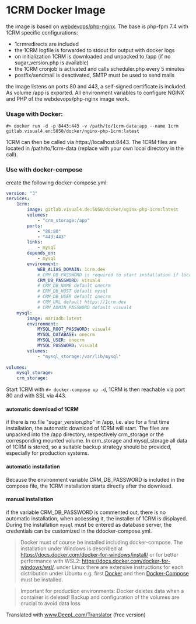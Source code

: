 # 1CRM Docker Image
the image is based on [webdevops/php-nginx](https://dockerfile.readthedocs.io/en/latest/content/DockerImages/dockerfiles/php-nginx.html). The base is php-fpm 7.4 with 1CRM specific configurations:
- 1crmredirects are included
- the 1CRM logfile is forwarded to stdout for output with docker logs
- on initialization 1CRM is downloaded and unpacked to /app (if no sugar_version.php is available)
- the 1CRM cronjob is activated and calls scheduler.php every 5 minutes
- postfix/sendmail is deactivated, SMTP must be used to send mails

the image listens on ports 80 and 443, a self-signed certificate is included.  As volume /app is exported.
All environment variables to configure NGINX and PHP of the webdevops/php-nginx image work.

### Usage with Docker:
```
#> docker run -d -p 8443:443 -v /path/to/1crm-data:app --name 1crm gitlab.visual4.en:5050/docker/nginx-php-1crm:latest
```
1CRM can then be called via https://localhost:8443. The 1CRM files are located in /path/to/1crm-data (replace with your own local directory in the call).

### Use with docker-compose

create the following docker-compose.yml:
```yaml
version: "3"
services:
    1crm:
        image: gitlab.visual4.de:5050/docker/nginx-php-1crm:latest
        volumes:
            - "crm_storage:/app"            
        ports:
            - "80:80"
            - "443:443"           
        links:
            - mysql
        depends_on:
            - mysql
        environment:
            WEB_ALIAS_DOMAIN: 1crm.dev
            # CRM_DB_PASSWORD is required to start installation if local_config.php is missing
            CRM_DB_PASSWORD: visual4
            # CRM_DB_NAME default onecrm
            # CRM_DB_HOST default mysql
            # CRM_DB_USER default onecrm
            # CRM_URL default https://1crm.dev
            # CRM_ADMIN_PASSWORD default visual4
    mysql:
        image: mariadb:latest
        environment: 
            MYSQL_ROOT_PASSWORD: visual4
            MYSQL_DATABASE: onecrm
            MYSQL_USER: onecrm
            MYSQL_PASSWORD: visual4
        volumes:
            - "mysql_storage:/var/lib/mysql"
        
volumes:
    mysql_storage:
    crm_storage:

```


Start 1CRM with ``#> docker-compose up -d``, 1CRM is then reachable via port 80 and with SSL via 443.
#### automatic download of 1CRM
if there is no file "sugar_version.php" in /app, i.e. also for a first time installation, the automatic download of 1CRM will start. The files are unpacked into the /app directory, respectively crm_storage or the corresponding mounted volume.
In crm_storage and mysql_storage all data of 1CRM is stored, so a suitable backup strategy should be provided, especially for production systems.

#### automatic installation
Because the environment variable CRM_DB_PASSWORD is included in the compose file, the 1CRM installation starts directly after the download. 

#### manual installation
if the variable CRM_DB_PASSWORD is commented out, there is no automatic installation, when accessing it, the installer of 1CRM is displayed.
During the installation ``mysql`` must be entered as database server, the credentials can be customized in the ddocker-compose.yml.

> Docker must of course be installed including docker-compose. The installation under Windows is described at https://docs.docker.com/docker-for-windows/install/ or for better performance with WSL2: https://docs.docker.com/docker-for-windows/wsl/.
> under Linux there are extensive instructions for each distribution under Ubuntu e.g. first [Docker](https://docs.docker.com/engine/install/ubuntu/) and then [Docker-Compose](https://docs.docker.com/compose/install/) must be installed.

> Important for production environments: Docker deletes data when a container is deleted! Backup and configuration of the volumes are crucial to avoid data loss

Translated with www.DeepL.com/Translator (free version)

